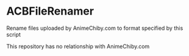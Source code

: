 # ACBFileRenamer
Rename files uploaded by AnimeChiby.com to format specified by this script


This repository has no relationship with AnimeChiby.com
